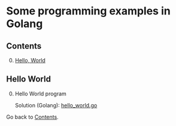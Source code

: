 Some programming examples in Golang
===========================

## Contents
0. [Hello, World](#hello_world)

## Hello World

0. Hello World program

	Solution (Golang): [hello_world.go](https://github.com/ramon-pessoa/golang_programming/blob/master/go/src/hello_world/hello.go)

Go back to [Contents](#contents).

